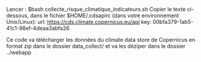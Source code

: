 
Lancer : $bash collecte_risque_climatique_indicateurs.sh
Copier le texte ci-dessous, dans le fichier $HOME/.cdsapirc (dans votre environnement Unix/Linux):
url: https://cds.climate.copernicus.eu/api key: 00bfa379-1ab5-41c1-98ef-4deaa3abfa26

Ce code va télécharger les données du climate data store de Copernicus en format zip dans le dossier data_collect/ 
et va les déziper dans le dossier ../webapp

